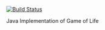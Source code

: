 [![Build Status](https://travis-ci.org/radulucian/game-of-life.svg?branch=master)](https://travis-ci.org/radulucian/game-of-life)

Java Implementation of Game of Life

